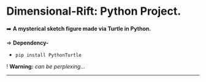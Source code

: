 # Dimensional-Rift: Python Project.

➡️ **A mysterical sketch figure made via Turtle in Python.**
<br>

⇒ **Dependency-**

- `pip install PythonTurtle`

! **Warning:** _can be perplexing..._


------------------
